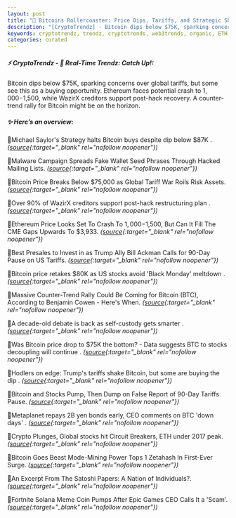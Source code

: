 ```yaml
---
layout: post
title: "🌇 Bitcoins Rollercoaster: Price Dips, Tariffs, and Strategic Shifts"
description: "[CryptoTrendz] - Bitcoin dips below $75K, sparking concerns over global tariffs, but some see this as a buying opportunity. Ethereum faces potential crash to $1,000-$1,500, while WazirX creditors support post-hack recovery. A counter-trend rally for Bitcoin might be on the horizon."
keywords: cryptotrendz, trendz, cryptotrends, web3trends, organic, ETH, BTC, CEO, Bitcoin, Trump
categories: curated
---
```


##### ⚡ CryptoTrendz - 📌 *Real-Time Trendz: Catch Up!:*

Bitcoin dips below $75K, sparking concerns over global tariffs, but some see this as a buying opportunity. Ethereum faces potential crash to $1,000-$1,500, while WazirX creditors support post-hack recovery. A counter-trend rally for Bitcoin might be on the horizon.

##### ✨ *Here’s an overview:*


🔹Michael Saylor's Strategy halts Bitcoin buys despite dip below $87K . *([source](https://s.avyag.com/0fsb){:target="_blank" rel="nofollow noopener"})*

🔹Malware Campaign Spreads Fake Wallet Seed Phrases Through Hacked Mailing Lists. *([source](https://s.avyag.com/65cx){:target="_blank" rel="nofollow noopener"})*

🔹Bitcoin Price Breaks Below $75,000 as Global Tariff War Roils Risk Assets. *([source](https://s.avyag.com/2i94){:target="_blank" rel="nofollow noopener"})*

🔹Over 90% of WazirX creditors support post-hack restructuring plan . *([source](https://s.avyag.com/kvt0){:target="_blank" rel="nofollow noopener"})*

🔹Ethereum Price Looks Set To Crash To $1,000-$1,500, But Can It Fill The CME Gaps Upwards To $3,933. *([source](https://s.avyag.com/6vpq){:target="_blank" rel="nofollow noopener"})*

🔹Best Presales to Invest in as Trump Ally Bill Ackman Calls for 90-Day Pause on US Tariffs. *([source](https://s.avyag.com/hd6b){:target="_blank" rel="nofollow noopener"})*

🔹Bitcoin price retakes $80K as US stocks avoid 'Black Monday' meltdown . *([source](https://s.avyag.com/6xhc){:target="_blank" rel="nofollow noopener"})*

🔹Massive Counter-Trend Rally Could Be Coming for Bitcoin (BTC), According to Benjamin Cowen - Here's When. *([source](https://s.avyag.com/5ecr){:target="_blank" rel="nofollow noopener"})*

🔹A decade-old debate is back as self-custody gets smarter . *([source](https://s.avyag.com/3b2d){:target="_blank" rel="nofollow noopener"})*

🔹Was Bitcoin price drop to $75K the bottom? - Data suggests BTC to stocks decoupling will continue . *([source](https://s.avyag.com/dina){:target="_blank" rel="nofollow noopener"})*

🔹Hodlers on edge: Trump's tariffs shake Bitcoin, but some are buying the dip . *([source](https://s.avyag.com/boyt){:target="_blank" rel="nofollow noopener"})*

🔹Bitcoin and Stocks Pump, Then Dump on False Report of 90-Day Tariffs Pause. *([source](https://s.avyag.com/9rep){:target="_blank" rel="nofollow noopener"})*

🔹Metaplanet repays 2B yen bonds early, CEO comments on BTC 'down days' . *([source](https://s.avyag.com/yrc4){:target="_blank" rel="nofollow noopener"})*

🔹Crypto Plunges, Global stocks hit Circuit Breakers, ETH under 2017 peak. *([source](https://s.avyag.com/imcp){:target="_blank" rel="nofollow noopener"})*

🔹Bitcoin Goes Beast Mode-Mining Power Tops 1 Zetahash In First-Ever Surge. *([source](https://s.avyag.com/k7wj){:target="_blank" rel="nofollow noopener"})*

🔹An Excerpt From The Satoshi Papers: A Nation of Individuals?. *([source](https://s.avyag.com/6srt){:target="_blank" rel="nofollow noopener"})*

🔹Fortnite Solana Meme Coin Pumps After Epic Games CEO Calls It a 'Scam'. *([source](https://s.avyag.com/bkhv){:target="_blank" rel="nofollow noopener"})*
